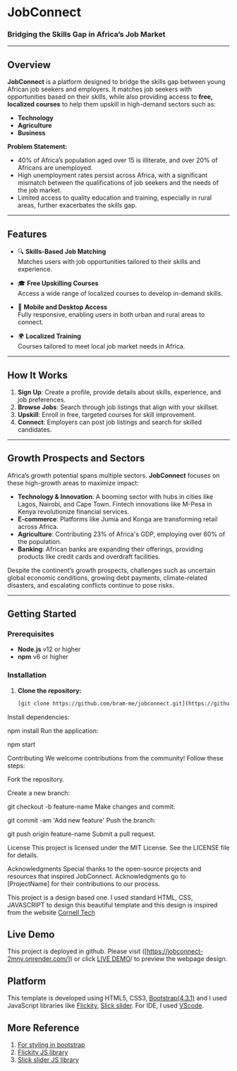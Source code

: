 # JobConnect

### Bridging the Skills Gap in Africa’s Job Market

---

## Overview

**JobConnect** is a platform designed to bridge the skills gap between young African job seekers and employers. It matches job seekers with opportunities based on their skills, while also providing access to **free, localized courses** to help them upskill in high-demand sectors such as:

- **Technology**
- **Agriculture**
- **Business**

**Problem Statement:**
- 40% of Africa’s population aged over 15 is illiterate, and over 20% of Africans are unemployed.
- High unemployment rates persist across Africa, with a significant mismatch between the qualifications of job seekers and the needs of the job market.
- Limited access to quality education and training, especially in rural areas, further exacerbates the skills gap.

---

## Features

- 🔍 **Skills-Based Job Matching**  
  Matches users with job opportunities tailored to their skills and experience.
  
- 🎓 **Free Upskilling Courses**  
  Access a wide range of localized courses to develop in-demand skills.

- 📱 **Mobile and Desktop Access**  
  Fully responsive, enabling users in both urban and rural areas to connect.

- 🌍 **Localized Training**  
  Courses tailored to meet local job market needs in Africa.

---

## How It Works

1. **Sign Up**: Create a profile, provide details about skills, experience, and job preferences.
2. **Browse Jobs**: Search through job listings that align with your skillset.
3. **Upskill**: Enroll in free, targeted courses for skill improvement.
4. **Connect**: Employers can post job listings and search for skilled candidates.

---

## Growth Prospects and Sectors

Africa’s growth potential spans multiple sectors. **JobConnect** focuses on these high-growth areas to maximize impact:

- **Technology & Innovation**: A booming sector with hubs in cities like Lagos, Nairobi, and Cape Town. Fintech innovations like M-Pesa in Kenya revolutionize financial services.
- **E-commerce**: Platforms like Jumia and Konga are transforming retail across Africa.
- **Agriculture**: Contributing 23% of Africa's GDP, employing over 60% of the population.
- **Banking**: African banks are expanding their offerings, providing products like credit cards and overdraft facilities.

Despite the continent’s growth prospects, challenges such as uncertain global economic conditions, growing debt payments, climate-related disasters, and escalating conflicts continue to pose risks.

---

## Getting Started

### Prerequisites

- **Node.js** v12 or higher
- **npm** v6 or higher

### Installation

1. **Clone the repository:**
   ```bash
   [git clone https://github.com/bram-me/jobconnect.git](https://github.com/bram-me/JobConnect.git)

Install dependencies:


npm install
Run the application:


npm start

Contributing
We welcome contributions from the community! Follow these steps:

Fork the repository.

Create a new branch:


git checkout -b feature-name
Make changes and commit:


git commit -am 'Add new feature'
Push the branch:


git push origin feature-name
Submit a pull request.

License
This project is licensed under the MIT License. See the LICENSE file for details.

Acknowledgments
Special thanks to the open-source projects and resources that inspired JobConnect. Acknowledgments go to [ProjectName] for their contributions to our process.

This project is a design based one. I used standard HTML, CSS, JAVASCRIPT to design this beautiful template and this design is inspired from the website [Cornell Tech](https://tech.cornell.edu/)

## Live Demo
This project is deployed in github. Please visit ([https://jobconnect-2mny.onrender.com/]) or click [LIVE DEMO]([(https://jobconnect-2mny.onrender.com/)/)/ to preview the webpage design.
## Platform
This template is developed using HTML5, CSS3, [Bootstrap(4.3.1)](https://getbootstrap.com/docs/4.3/getting-started/introduction/) and I used JavaScript libraries like [Flickity](https://flickity.metafizzy.co/), [Slick slider](https://kenwheeler.github.io/slick/). For IDE, I used [VScode](https://code.visualstudio.com/).


## More Reference
1) [For styling in bootstrap](https://getbootstrap.com/docs/4.3/getting-started/introduction/)
2) [Flickity JS library](https://flickity.metafizzy.co/)
3) [Slick slider JS library](https://kenwheeler.github.io/slick/)

